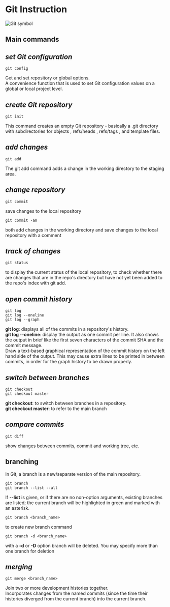 <h1> Git Instruction</h1>

![Git symbol](git.jpeg)

<h2> Main commands</h2>

## *set Git configuration*
    git config
<p>Get and set repository or global options.</br> A convenience function that is used to set Git configuration values on a global or local project level.</p>

## *create Git repository*

    git init
<p>This command creates an empty Git repository - basically a .git directory with subdirectories for objects , refs/heads , refs/tags , and template files.</p>

## *add changes*
    git add
<p>The git add command adds a change in the working directory to the staging area.</p>

## *change repository*
    git commit
<p>save changes to the local repository</p>

    git commit -am
<p>both add changes in the working directory and save changes to the local repository with a comment</p>

## *track of changes*
    git status
<p>to display the current status of the local repository, to check whether there are changes that are in the repo's directory but have not yet been added to the repo's index with git add.</p>

## *open commit history*
    git log
    git log --oneline
    git log --graph
<p><strong>git log</strong>: displays all of the commits in a repository's history.<br> <strong>git log --oneline</strong>: display the output as one commit per line. It also shows the output in brief like the first seven characters of the commit SHA and the commit message.</br>Draw a text-based graphical representation of the commit history on the left hand side of the output. This may cause extra lines to be printed in between commits, in order for the graph history to be drawn properly.</p>

## *switch between branches*
    git checkout
    git checkout master
<p><strong>git checkout</strong>: to switch between branches in a repository.<br>
<strong>git checkout master</strong>: to refer to the main branch</p> 

## *compare commits*
    git diff
<p>show changes between commits, commit and working tree, etc.</p>

## branching

<p>In Git, a branch is a new/separate version of the main repository.</p>

    git branch
    git branch --list --all
<p>If <strong>--list</strong> is given, or if there are no non-option arguments, existing branches are listed; the current branch will be highlighted in green and marked with an asterisk.</p>

    git branch <branch_name>
<p>to create new branch command</p>

    git branch -d <branch_name>

<p>with a <strong>-d</strong> or <strong>-D</strong> option branch will be deleted. You may specify more than one branch for deletion</p>

## *merging*

    git merge <branch_name>

<p>Join two or more development histories together.</br> Incorporates changes from the named commits (since the time their histories diverged from the current branch) into the current branch.</p> 
